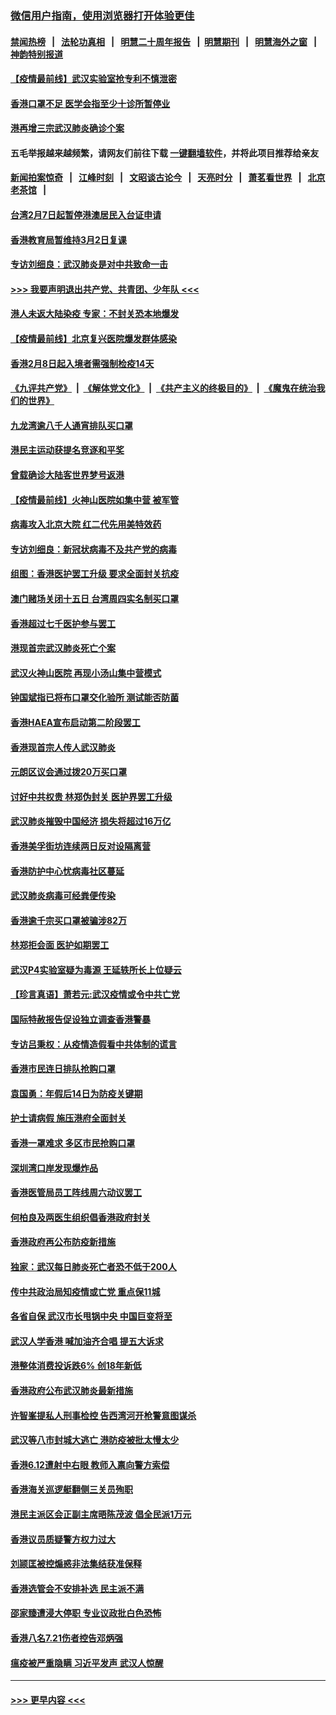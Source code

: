 ### [微信用户指南，使用浏览器打开体验更佳](https://github.com/gfw-breaker/banned-news1/blob/master/indexes/wechat-guide.md?t=0)
#### [禁闻热榜](热点新闻.md?t=0)  &nbsp;&nbsp;|&nbsp;&nbsp; [法轮功真相](https://github.com/gfw-breaker/truth/blob/master/README.md?t=0) &nbsp;&nbsp;|&nbsp;&nbsp; [明慧二十周年报告](https://github.com/gfw-breaker/mh-reports/blob/master/README.md?t=0) &nbsp;&nbsp;|&nbsp;&nbsp;[明慧期刊](https://github.com/gfw-breaker/mh-qikan) &nbsp;&nbsp;|&nbsp;&nbsp; [明慧海外之窗](https://github.com/gfw-breaker/mh-news/blob/master/README.md?t=0) &nbsp;&nbsp;|&nbsp;&nbsp; [神韵特别报道](https://github.com/gfw-breaker/mh-news/blob/master/shenyun.md?t=0)
#### [【疫情最前线】武汉实验室抢专利不慎泄密](../pages/nsc415/n11850310.md?t=02071956) 
#### [香港口罩不足 医学会指至少十诊所暂停业](../pages/nsc415/n11850301.md?t=02071956) 
#### [港再增三宗武汉肺炎确诊个案](../pages/nsc415/n11850328.md?t=02071956) 
#### 五毛举报越来越频繁，请网友们前往下载 [一键翻墙软件](https://github.com/gfw-breaker/ssr-accounts)，并将此项目推荐给亲友
#### [新闻拍案惊奇](https://github.com/gfw-breaker/banned-news1/blob/master/pages/link4.md) &nbsp;&nbsp;|&nbsp;&nbsp; [江峰时刻](https://github.com/gfw-breaker/banned-news1/blob/master/pages/link4.md) &nbsp;&nbsp;|&nbsp;&nbsp; [文昭谈古论今](https://github.com/gfw-breaker/banned-news1/blob/master/pages/link4.md) &nbsp;&nbsp;|&nbsp;&nbsp; [天亮时分](https://github.com/gfw-breaker/banned-news1/blob/master/pages/link4.md) &nbsp;&nbsp;|&nbsp;&nbsp; [萧茗看世界](https://github.com/gfw-breaker/banned-news1/blob/master/pages/link4.md) &nbsp;&nbsp;|&nbsp;&nbsp; [北京老茶馆](https://github.com/gfw-breaker/banned-news1/blob/master/pages/link4.md) &nbsp;&nbsp;|&nbsp;&nbsp; 
#### [台湾2月7日起暂停港澳居民入台证申请](../pages/nsc415/n11850304.md?t=02071956) 
#### [香港教育局暂维持3月2日复课](../pages/nsc415/n11850260.md?t=02071956) 
#### [专访刘细良：武汉肺炎是对中共致命一击](../pages/nsc415/n11849934.md?t=02071956) 
#### [>>> 我要声明退出共产党、共青团、少年队 <<<](https://github.com/begood0513/goodnews/blob/master/quit/letter.md) 
#### [港人未返大陆染疫 专家：不封关恐本地爆发](../pages/nsc415/n11848021.md?t=02071956) 
#### [【疫情最前线】北京复兴医院爆发群体感染](../pages/nsc415/n11847626.md?t=02071956) 
#### [香港2月8日起入境者需强制检疫14天](../pages/nsc415/n11847658.md?t=02071956) 
#### [《九评共产党》](https://github.com/begood0513/9ping.md/blob/master/README.md) &nbsp;|&nbsp; [《解体党文化》](../../../../jtdwh.md/blob/master/README.md)  &nbsp;|&nbsp; [《共产主义的终极目的》](../../../../gczydzjmd.md/blob/master/README.md) &nbsp;|&nbsp; [《魔鬼在统治我们的世界》](../../../../mgztzwmdsj.md/blob/master/README.md) 
#### [九龙湾逾八千人通宵排队买口罩](../pages/nsc415/n11847647.md?t=02071956) 
#### [港民主运动获提名竞逐和平奖](../pages/nsc415/n11847633.md?t=02071956) 
#### [曾载确诊大陆客世界梦号返港](../pages/nsc415/n11847608.md?t=02071956) 
#### [【疫情最前线】火神山医院如集中营 被军管](../pages/nsc415/n11847524.md?t=02071956) 
#### [病毒攻入北京大院 红二代先用美特效药](../pages/nsc415/n11847427.md?t=02071956) 
#### [专访刘细良：新冠状病毒不及共产党的病毒](../pages/nsc415/n11847164.md?t=02071956) 
#### [组图：香港医护罢工升级 要求全面封关抗疫](../pages/nsc415/n11844107.md?t=02071956) 
#### [澳门赌场关闭十五日 台湾周四实名制买口罩](../pages/nsc415/n11845083.md?t=02071956) 
#### [香港超过七千医护参与罢工](../pages/nsc415/n11845051.md?t=02071956) 
#### [港现首宗武汉肺炎死亡个案](../pages/nsc415/n11844998.md?t=02071956) 
#### [武汉火神山医院 再现小汤山集中营模式](../pages/nsc415/n11844763.md?t=02071956) 
#### [钟国斌指已将布口罩交化验所 测试能否防菌](../pages/nsc415/n11842783.md?t=02071956) 
#### [香港HAEA宣布启动第二阶段罢工](../pages/nsc415/n11842723.md?t=02071956) 
#### [香港现首宗人传人武汉肺炎](../pages/nsc415/n11842766.md?t=02071956) 
#### [元朗区议会通过拨20万买口罩](../pages/nsc415/n11842754.md?t=02071956) 
#### [讨好中共权贵 林郑伪封关 医护界罢工升级](../pages/nsc415/n11842359.md?t=02071956) 
#### [武汉肺炎摧毁中国经济 损失将超过16万亿](../pages/nsc415/n11839723.md?t=02071956) 
#### [香港美孚街坊连续两日反对设隔离营](../pages/nsc415/n11839962.md?t=02071956) 
#### [香港防护中心忧病毒社区蔓延](../pages/nsc415/n11839933.md?t=02071956) 
#### [武汉肺炎病毒可经粪便传染](../pages/nsc415/n11839939.md?t=02071956) 
#### [香港逾千宗买口罩被骗涉82万](../pages/nsc415/n11839914.md?t=02071956) 
#### [林郑拒会面 医护如期罢工](../pages/nsc415/n11839892.md?t=02071956) 
#### [武汉P4实验室疑为毒源 王延轶所长上位疑云](../pages/nsc415/n11835543.md?t=02071956) 
#### [【珍言真语】萧若元:武汉疫情或令中共亡党](../pages/nsc415/n11829394.md?t=02071956) 
#### [国际特赦报告促设独立调查香港警暴](../pages/nsc415/n11833845.md?t=02071956) 
#### [专访吕秉权：从疫情造假看中共体制的谎言](../pages/nsc415/n11833813.md?t=02071956) 
#### [香港市民连日排队抢购口罩](../pages/nsc415/n11833794.md?t=02071956) 
#### [袁国勇：年假后14日为防疫关键期](../pages/nsc415/n11831088.md?t=02071956) 
#### [护士请病假 施压港府全面封关](../pages/nsc415/n11831030.md?t=02071956) 
#### [香港一罩难求 多区市民抢购口罩](../pages/nsc415/n11831002.md?t=02071956) 
#### [深圳湾口岸发现爆炸品](../pages/nsc415/n11828802.md?t=02071956) 
#### [香港医管局员工阵线周六动议罢工](../pages/nsc415/n11828762.md?t=02071956) 
#### [何柏良及两医生组织倡香港政府封关](../pages/nsc415/n11828749.md?t=02071956) 
#### [香港政府再公布防疫新措施](../pages/nsc415/n11828716.md?t=02071956) 
#### [独家：武汉每日肺炎死亡者恐不低于200人](../pages/nsc415/n11828240.md?t=02071956) 
#### [传中共政治局知疫情或亡党 重点保11城](../pages/nsc415/n11828145.md?t=02071956) 
#### [各省自保 武汉市长甩锅中央 中国巨变将至](../pages/nsc415/n11828021.md?t=02071956) 
#### [武汉人学香港 喊加油齐合唱 提五大诉求](../pages/nsc415/n11827046.md?t=02071956) 
#### [港整体消费投诉跌6% 创18年新低](../pages/nsc415/n11817280.md?t=02071956) 
#### [香港政府公布武汉肺炎最新措施](../pages/nsc415/n11817152.md?t=02071956) 
#### [许智峯提私人刑事检控 告西湾河开枪警意图谋杀](../pages/nsc415/n11817132.md?t=02071956) 
#### [武汉等八市封城大逃亡 港防疫被批太慢太少](../pages/nsc415/n11817058.md?t=02071956) 
#### [香港6.12遭射中右眼 教师入禀向警方索偿](../pages/nsc415/n11814678.md?t=02071956) 
#### [香港海关巡逻艇翻侧三关员殉职](../pages/nsc415/n11814604.md?t=02071956) 
#### [港民主派区会正副主席晤陈茂波 倡全民派1万元](../pages/nsc415/n11814582.md?t=02071956) 
#### [香港议员质疑警方权力过大](../pages/nsc415/n11814560.md?t=02071956) 
#### [刘颕匡被控煽惑非法集结获准保释](../pages/nsc415/n11811727.md?t=02071956) 
#### [香港选管会不安排补选 民主派不满](../pages/nsc415/n11811691.md?t=02071956) 
#### [邵家臻遭浸大停职 专业议政批白色恐怖](../pages/nsc415/n11811670.md?t=02071956) 
#### [香港八名7.21伤者控告邓炳强](../pages/nsc415/n11811623.md?t=02071956) 
#### [瘟疫被严重隐瞒 习近平发声 武汉人惊醒](../pages/nsc415/n11811186.md?t=02071956) 

----
#### [ >>> 更早内容 <<< ](../indexes/nsc415-earlier.md)
